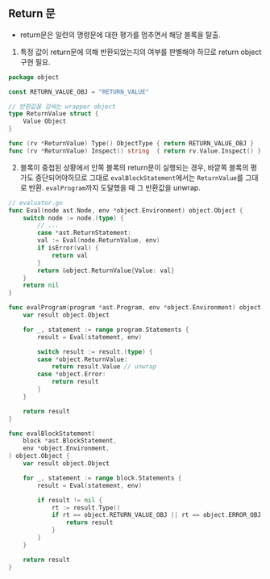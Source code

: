 ## Return 문

- return문은 일련의 명령문에 대한 평가를 멈추면서 해당 블록을 탈출.

1. 특정 값이 return문에 의해 반환되었는지의 여부를 판별해야 하므로 return object 구현 필요.

```go
package object

const RETURN_VALUE_OBJ = "RETURN_VALUE"

// 반환값을 감싸는 wrapper object
type ReturnValue struct {
	Value Object
}

func (rv *ReturnValue) Type() ObjectType { return RETURN_VALUE_OBJ }
func (rv *ReturnValue) Inspect() string  { return rv.Value.Inspect() }
```

2. 블록이 중첩된 상황에서 안쪽 블록의 return문이 실행되는 경우, 바깥쪽 블록의 평가도 중단되어야하므로 그대로 `evalBlockStatement`에서는 `ReturnValue`를 그대로 반환. `evalProgram`까지 도달했을 때 그 반환값을 unwrap.

```go
// evaluator.go
func Eval(node ast.Node, env *object.Environment) object.Object {
	switch node := node.(type) {
		// ...
		case *ast.ReturnStatement:
		val := Eval(node.ReturnValue, env)
		if isError(val) {
			return val
		}
		return &object.ReturnValue{Value: val}
	}
	return nil
}

func evalProgram(program *ast.Program, env *object.Environment) object.Object {
	var result object.Object

	for _, statement := range program.Statements {
		result = Eval(statement, env)

		switch result := result.(type) {
		case *object.ReturnValue:
			return result.Value // unwrap
		case *object.Error:
			return result
		}
	}

	return result
}

func evalBlockStatement(
	block *ast.BlockStatement,
	env *object.Environment,
) object.Object {
	var result object.Object

	for _, statement := range block.Statements {
		result = Eval(statement, env)

		if result != nil {
			rt := result.Type()
			if rt == object.RETURN_VALUE_OBJ || rt == object.ERROR_OBJ {
				return result
			}
		}
	}

	return result
}
```
